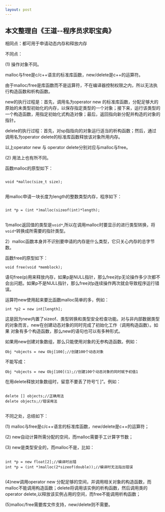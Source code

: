 ```yaml
---
layout: post
---
```


本文整理自《王道--程序员求职宝典》
-----------------

相同点：都可用于申请动态内存和释放内存

不同点：

(1) 操作对象不同。

malloc与free是c/c++语言的标准库函数，new/delete是c++的运算符。

由于malloc/free是库函数而不是运算符，不在编译器控制权限之内，所以无法执行构造函数和析构函数。

new的执行过程是：首先，调用名为operator new 的标准库函数，分配足够大的原始的未类型初始化的内存，以保存指定类型的一个对象；接下来，运行该类型的
一个构造函数，用指定初始化式构造对像；最后，返回指向新分配并构造的对象的指针。

delete的执行过程：首先，对sp指指向的对象运行适当的析构函数；然后，通过调用名为operator delete的标准库函数释放该对象所用内存。

以上operator new 与 operator delete分别对应与malloc与free。

(2) 用法上也有所不同。

函数malloc的原型如下：
<pre>
<code>
void *malloc(size_t size);
</code>
</pre>
用malloc申请一块长度为length的整数类型内存，程序如下：
<pre>
<code>
int *p = (int *)malloc(sizeof(int)*length);
</code>
</pre>
1)malloc返回值的类型是<code>void*</code>,所以在调用malloc时要显示的进行类型转换，将<code>void*</code>转换成所需要的指针类型。

2）malloc函数本身并不识别要申请的内存是什么类型，它只关心内存的总字节数。

函数free的原型如下：
<pre>
<code>void free(void *memblock);</code>
</pre>

语句free\(p\)用来释放内存，如果p是NULL指针，那么free对p无论操作多少次都不会出问题。如果p不是NULL指针，那么free对p连续操作两次就会导致程序运行错误。

运算符new使用起来要比函数malloc简单的多，例如：
<pre>
<code>int *p2 = new int[length];</code>
</pre>
这是因为new内置了sizeof、类型转换和类型安全检查功能。对与非内部数据类型的对象而言，new在创建动态对象的同时完成了初始化工作（调用构造函数）。如果
对象有多个构造函数，那么new的语句也可以有多种形式。

如果用new创建对象数组，那么只能使用对象的无参构造函数。例如：
<pre><code>Obj *objects = new Obj[100];//创建100个动态对象</code></pre>
不能写成：
<pre><code>Obj *objects = new Obj[100](1);//创建100个动态对象的同时赋予初值1</code></pre>
在用delete释放对象数组时，留意不要丢了符号“\[ \]”。例如：
<pre>
<code>
delete [] objects;//正确用法
delete objects;//错误用法
</code>
</pre>
不同之处，总结如下：

(1) malloc与free是c/c++语言的标准库函数，new/delete是c++的运算符；

(2) new自动计算所需分配的空间，而malloc需要手工计算字节数；

(3) new是类型安全的，而malloc不是，比如：
<pre>
<code>
int *p = new float[2];//编译时出错
int *p = (int *)malloc(2*sizeof(double));//编译时无法指出错误
</code>
</pre>
(4)new调用operator new 分配足够的空间，并调用相关对象的构造函数，而malloc不能调用构造函数；delete将调用该实例的析构函数，然后调用类的operator 
delete,以释放该实例占用的空间，而free不能调用析构函数；

(5)malloc/free需要库文件支持，new\/delete则不需要。
